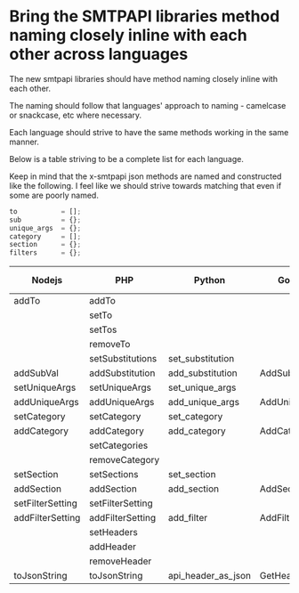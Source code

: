 # Bring the SMTPAPI libraries method naming closely inline with each other across languages

The new smtpapi libraries should have method naming closely inline with each other.

The naming should follow that languages' approach to naming - camelcase or snackcase, etc where necessary.

Each language should strive to have the same methods working in the same manner.

Below is a table striving to be a complete list for each language.

Keep in mind that the x-smtpapi json methods are named and constructed like the following. I feel like we should strive towards matching that even if some are poorly named.

```javascript
to           = [];
sub          = {};
unique_args  = {}; 
category     = [];
section      = {};
filters      = {};
```

| Nodejs              | PHP                 | Python             | Golang             | Proposed camel or snake |
| --------------------| ------------------- | ------------------ | ------------------ | ----------------------- |
| addTo               | addTo               |                    |                    | addTo                   |
|                     | setTo               |                    |                    | REMOVE                  |
|                     | setTos              |                    |                    | setTos                  |
|                     | removeTo            |                    |                    | REMOVE                  |
|                     | setSubstitutions    | set_substitution   |                    | setSubstitutions        |
| addSubVal           | addSubstitution     | add_substitution   | AddSubstitution    | addSubstitution         |
| setUniqueArgs       | setUniqueArgs       | set_unique_args    |                    | setUniqueArgs           |
| addUniqueArgs       | addUniqueArgs       | add_unique_args    | AddUniqueArg       | addUniqueArg            |
| setCategory         | setCategory         | set_category       |                    | REMOVE                  |
| addCategory         | addCategory         | add_category       | AddCategory        | addCategory             |
|                     | setCategories       |                    |                    | setCategories           |
|                     | removeCategory      |                    |                    | REMOVE                  |
| setSection          | setSections         | set_section        |                    | setSections             |
| addSection          | addSection          | add_section        | AddSection         | addSection              |
| setFilterSetting    | setFilterSetting    |                    |                    | setFilters              |
| addFilterSetting    | addFilterSetting    | add_filter         | AddFilter          | addFilter               |
|                     | setHeaders          |                    |                    | REMOVE                  |
|                     | addHeader           |                    |                    | REMOVE                  |
|                     | removeHeader        |                    |                    | REMOVE                  |
| toJsonString        | toJsonString        | api_header_as_json | GetHeaders         | toJsonString            |





